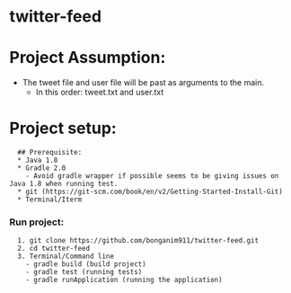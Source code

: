 # twitter-feed

# Project Assumption:
  * The tweet file and user file will be past as arguments to the main.
    - In this order: tweet.txt and user.txt

# Project setup:

      ## Prerequisite:
      * Java 1.8
      * Gradle 2.0 
        - Avoid gradle wrapper if possible seems to be giving issues on Java 1.8 when running test.
      * git (https://git-scm.com/book/en/v2/Getting-Started-Install-Git)
      * Terminal/Iterm


### Run project:

      1. git clone https://github.com/bonganim911/twitter-feed.git
      2. cd twitter-feed
      3. Terminal/Command line
        - gradle build (build project)
        - gradle test (running tests)
        - gradle runApplication (running the application)
      
